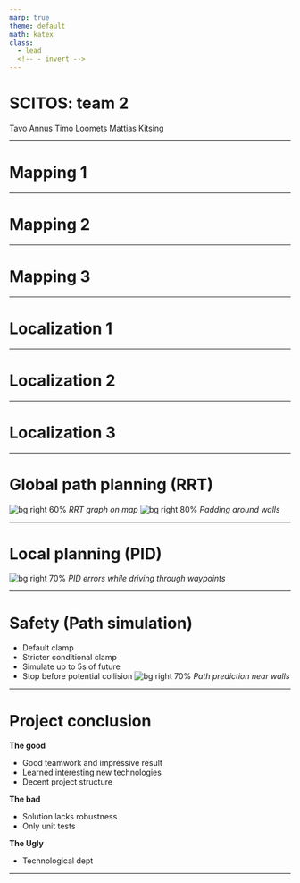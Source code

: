```yaml
---
marp: true
theme: default
math: katex
class:
  - lead
  <!-- - invert -->
---
```


# SCITOS: team 2

Tavo Annus
Timo Loomets
Mattias Kitsing

---

# Mapping 1

---

# Mapping 2

---

# Mapping 3

---

# Localization 1

---

# Localization 2

---

# Localization 3

---

# Global path planning (RRT)
![bg right 60%](./fig/final_rrt.png)
*RRT graph on map*
![bg right 80%](./fig/wall_padding.png)
*Padding around walls*

---

# Local planning (PID)
![bg right 70%](./fig/point_drive_PID.png)
*PID errors while driving through waypoints*

---

# Safety (Path simulation)

- Default clamp
- Stricter conditional clamp
- Simulate up to 5s of future
- Stop before potential collision
![bg right 70%](./fig/path_prediction_corridor.png)
*Path prediction near walls*


---

# Project conclusion
**The good**
- Good teamwork and impressive result
- Learned interesting new technologies
- Decent project structure

**The bad**
- Solution lacks robustness
- Only unit tests

**The Ugly**
- Technological dept

---
